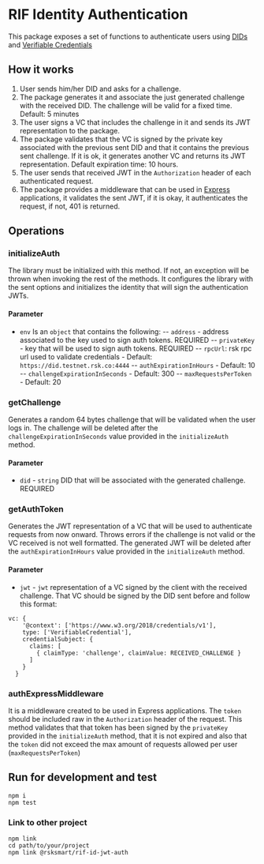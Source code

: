 # RIF Identity Authentication

This package exposes a set of functions to authenticate users using [DIDs](https://w3c.github.io/did-core/) and [Verifiable Credentials](https://w3c.github.io/vc-data-model/)

## How it works

1. User sends him/her DID and asks for a challenge.
2. The package generates it and associate the just generated challenge with the received DID. The challenge will be valid for a fixed time. Default: 5 minutes
3. The user signs a VC that includes the challenge in it and sends its JWT representation to the package.
4. The package validates that the VC is signed by the private key associated with the previous sent DID and that it contains the previous sent challenge. If it is ok, it generates another VC and returns its JWT representation. Default expiration time: 10 hours.
5. The user sends that received JWT in the `Authorization` header of each authenticated request.
6. The package provides a middleware that can be used in [Express](https://expressjs.com/) applications, it validates the sent JWT, if it is okay, it authenticates the request, if not, 401 is returned.

## Operations

### initializeAuth

The library must be initialized with this method. If not, an exception will be thrown when invoking the rest of the methods. It configures the library with the sent options and initializes the identity that will sign the authentication JWTs.


#### Parameter
- `env`
Is an `object` that contains the following:
-- `address` - address associated to the key used to sign auth tokens. REQUIRED
-- `privateKey` - key that will be used to sign auth tokens. REQUIRED
-- `rpcUrl`: rsk rpc url used to validate credentials - Default: `https://did.testnet.rsk.co:4444`
-- `authExpirationInHours` - Default: 10
-- `challengeExpirationInSeconds` - Default: 300
-- `maxRequestsPerToken` - Default: 20

### getChallenge

Generates a random 64 bytes challenge that will be validated when the user logs in. The challenge will be deleted after the `challengeExpirationInSeconds` value provided in the `initializeAuth` method.

#### Parameter
- `did` - `string` DID that will be associated with the generated challenge. REQUIRED

### getAuthToken

Generates the JWT representation of a VC that will be used to authenticate requests from now onward. Throws errors if the challenge is not valid or the VC received is not well formatted. The generated JWT will be deleted after the `authExpirationInHours` value provided in the `initializeAuth` method.

#### Parameter
- `jwt` - `jwt` representation of a VC signed by the client with the received challenge. That VC should be signed by the DID sent before and follow this format:
```
vc: {
    '@context': ['https://www.w3.org/2018/credentials/v1'],
    type: ['VerifiableCredential'],
    credentialSubject: {
      claims: [
        { claimType: 'challenge', claimValue: RECEIVED_CHALLENGE }
      ]
    }
  }
```

### authExpressMiddleware

It is a middleware created to be used in Express applications. The `token` should be included raw in the `Authorization` header of the request. This method validates that that token has been signed by the `privateKey` provided in the `initializeAuth` method, that it is not expired and also that the `token` did not exceed the max amount of requests allowed per user (`maxRequestsPerToken`)


## Run for development and test

```
npm i
npm test
```

### Link to other project
```
npm link
cd path/to/your/project
npm link @rsksmart/rif-id-jwt-auth
```